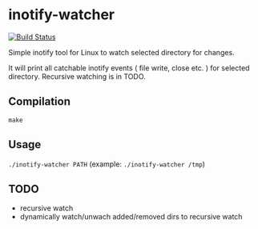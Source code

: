 # inotify-watcher

[![Build Status](https://travis-ci.org/Marqin/inotify-watcher.svg)](https://travis-ci.org/Marqin/inotify-watcher)

Simple inotify tool for Linux to watch selected directory for changes.

It will print all catchable inotify events ( file write, close etc. )
for selected directory. Recursive watching is in TODO.

## Compilation

```make```

## Usage

```./inotify-watcher PATH```
(example: ```./inotify-watcher /tmp```)

## TODO

* recursive watch
* dynamically watch/unwach added/removed dirs to recursive watch
